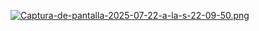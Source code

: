 [![Captura-de-pantalla-2025-07-22-a-la-s-22-09-50.png](https://i.postimg.cc/76D9qHCg/Captura-de-pantalla-2025-07-22-a-la-s-22-09-50.png)](https://postimg.cc/d7HrBKj1)
